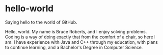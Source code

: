 # hello-world
Saying hello to the world of GitHub.

Hello, world. My name is Bruce Roberts, and I enjoy solving problems. Coding is a way of doing exactly that from the comfort of a chair, so here I am. I have experience with Java and C++ through my education, with plans to continue learning, and a Bachelor's Degree in Computer Science.
